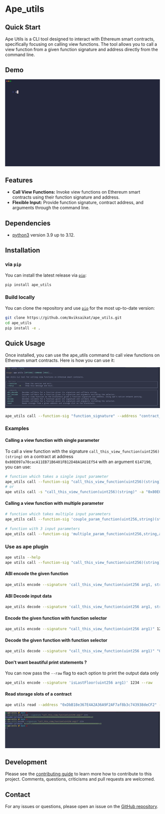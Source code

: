 # Ape_utils

## Quick Start

Ape Utils is a CLI tool designed to interact with Ethereum smart contracts, specifically focusing on calling view functions. The tool allows you to call a view function from a given function signature and address directly from the command line.

## Demo

![demo](media/demo.gif)

## Features

- **Call View Functions:** Invoke view functions on Ethereum smart contracts using their function signature and address.
- **Flexible Input:** Provide function signature, contract address, and arguments through the command line.

## Dependencies

- [python3](https://www.python.org/downloads) version 3.9 up to 3.12.

## Installation

### via `pip`

You can install the latest release via [`pip`](https://pypi.org/project/pip/):

```bash
pip install ape_utils
```

### Build locally

You can clone the repository and use [`pip`](https://github.com/pypa/pip) for the most up-to-date version:

```bash
git clone https://github.com/Aviksaikat/ape_utils.git
cd ape_utils
pip install -e .
```

## Quick Usage

Once installed, you can use the ape_utils command to call view functions on Ethereum smart contracts. Here is how you can use it:

![help](media/help.png)

```sh
ape_utils call --function-sig "function_signature" --address "contract_address" --args [argument] --network [ecosystem-name][:[network-name][:[provider-name]]]
```

### Examples

#### Calling a view function with single parameter

To call a view function with the signature `call_this_view_function(uint256)(string)` on a contract at address `0x80E097a70cacA11EB71B6401FB12D48A1A61Ef54` with an argument `6147190`, you can use:

```bash
# function which takes a single input parameter
ape_utils call --function-sig "call_this_view_function(uint256)(string)" --address "0x80E097a70cacA11EB71B6401FB12D48A1A61Ef54" --args '[6147190]' --network :sepolia:infura
# or
ape utils call -s "call_this_view_function(uint256)(string)" -a "0x80E097a70cacA11EB71B6401FB12D48A1A61Ef54" -ag '[6147190]' --network :sepolia:infura
```

#### Calling a view function with multiple parameter

```bash
# function which takes multiple input parameters
ape_utils call --function-sig 'couple_param_function(uint256,string)(string)' --address '0x894A02d4574318a9da4EEc7884a7D0c095E65507' --args "[6147190,'string']" --network :sepolia
```

```bash
# function with 3 input parameters
ape_utils call --function-sig 'multiple_param_function(uint256,string,address)(string)' --address '0x894A02d4574318a9da4EEc7884a7D0c095E65507' --args "[6147190,'string', '0x894A02d4574318a9da4EEc7884a7D0c095E65507']" --network :sepolia
```

### Use as ape plugin

```bash
ape utils --help
ape utils call --function-sig "call_this_view_function(uint256)(string)" --address "0x80E097a70cacA11EB71B6401FB12D48A1A61Ef54" --args '[6147190]' --network :sepolia:infura
```

#### ABI encode the given function

```sh
ape_utils encode --signature 'call_this_view_function(uint256 arg1, string addr)' 1234 '0xdeadbeef'
```

#### ABI Decode input data

```sh
ape_utils decode --signature 'call_this_view_function(uint256 arg1, string addr)' '0x00000000000000000000000000000000000000000000000000000000000004d20000000000000000000000000000000000000000000000000000000000000040000000000000000000000000000000000000000000000000000000000000000a3078646561646265656600000000000000000000000000000000000000000000'
```

#### Encode the given function with function selector

```sh
ape_utils encode --signature "call_this_view_function(uint256 arg1)" 1234
```

#### Decode the given function with function selector

```sh
ape_utils decode --signature "call_this_view_function(uint256 arg1)" "0x1e4f420d00000000000000000000000000000000000000000000000000000000000004d2"
```

#### Don't want beautiful print statements ?

You can now pass the `--raw` flag to each option to print the output data only

```sh
ape_utils encode --signature 'isLastFloor(uint256 arg1)' 1234 --raw
```

#### Read storage slots of a contract

```sh
ape utils read --address "0xDbB18e367E4A2A36A9F2AF7af8b3c743938deCF2" --slot 1 --network :sepolia
```

![working](media/working.png)

## Development

Please see the [contributing guide](CONTRIBUTING.md) to learn more how to contribute to this project.
Comments, questions, criticisms and pull requests are welcomed.

## Contact

For any issues or questions, please open an issue on the [GitHub repository](https://github.com/Aviksaikat/ape-utils).
